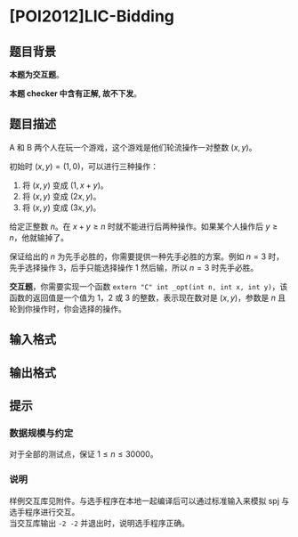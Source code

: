 # [POI2012]LIC-Bidding

## 题目背景

**本题为交互题**。

**本题 checker 中含有正解, 故不下发**。

## 题目描述

A 和 B 两个人在玩一个游戏，这个游戏是他们轮流操作一对整数 $(x,y)$。

初始时 $(x,y)=(1,0)$，可以进行三种操作：

1. 将 $(x,y)$ 变成 $(1,x+y)$。
2. 将 $(x,y)$ 变成 $(2x,y)$。
3. 将 $(x,y)$ 变成 $(3x,y)$。

给定正整数 $n$。在 $x+y\ge n$ 时就不能进行后两种操作。如果某个人操作后 $y\ge n$，他就输掉了。

保证给出的 $n$ 为先手必胜的，你需要提供一种先手必胜的方案。例如 $n = 3$ 时，先手选择操作 3，后手只能选择操作 1 然后输，所以 $n = 3$ 时先手必胜。

**交互题**，你需要实现一个函数 ``extern "C" int _opt(int n, int x, int y)``，该函数的返回值是一个值为 $1$，$2$ 或 $3$ 的整数，表示现在数对是 $(x, y)$，参数是 $n$ 且轮到你操作时，你会选择的操作。

## 输入格式



## 输出格式



## 提示

### 数据规模与约定

对于全部的测试点，保证 $1 \leq n\leq 30000$。

### 说明

样例交互库见附件。与选手程序在本地一起编译后可以通过标准输入来模拟 spj 与选手程序进行交互。  
当交互库输出 `-2 -2` 并退出时，说明选手程序正确。
